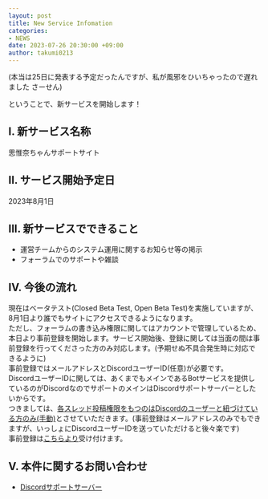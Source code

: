 ```yaml
---
layout: post
title: New Service Infomation
categories:
- NEWS
date: 2023-07-26 20:30:00 +09:00
author: takumi0213
---
```

(本当は25日に発表する予定だったんですが、私が風邪をひいちゃったので遅れました さーせん)

ということで、新サービスを開始します！

## I. 新サービス名称

思惟奈ちゃんサポートサイト
## II. サービス開始予定日

2023年8月1日

## III. 新サービスでできること

- 運営チームからのシステム運用に関するお知らせ等の掲示
- フォーラムでのサポートや雑談

## IV. 今後の流れ

現在はベータテスト(Closed Beta Test, Open Beta Test)を実施していますが、8月1日より誰でもサイトにアクセスできるようになります。<br>
ただし、フォーラムの書き込み権限に関してはアカウントで管理しているため、本日より事前登録を開始します。サービス開始後、登録に関しては当面の間は事前登録を行ってくださった方のみ対応します。(予期せぬ不具合発生時に対応できるように)<br>
事前登録ではメールアドレスとDiscordユーザーID(任意)が必要です。<br>
DiscordユーザーIDに関しては、あくまでもメインであるBotサービスを提供しているのがDiscordなのでサポートのメインはDiscordサポートサーバーとしたいからです。<br>
つきましては、<u>各スレッド投稿権限をもつのはDiscordのユーザーと紐づけている方のみ(手動)</u>とさせていただきます。(事前登録はメールアドレスのみでもできますが、いっしょにDiscordユーザーIDを送っていただけると後々楽です)<br>
事前登録は<a href="https://support.sina-chan.com/pre-register" class="a-orange">こちらより</a>受け付けます。

## V. 本件に関するお問い合わせ

- <a href="https://home.sina-chan.com/discord" class="a-orange">Discordサポートサーバー</a>
